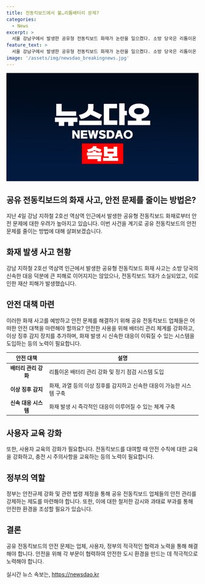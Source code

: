 ```yaml
---
title: 전동킥보드에서 불…리튬배터리 문제?
categories:
  - News
excerpt: >
  서울 강남구에서 발생한 공유형 전동킥보드 화재가 논란을 일으켰다. 소방 당국은 리튬이온 배터리셀에서 발화가 시작된 것으로 분석했으며, 화재로 1대의 킥보드가 소실되었다. 인명 피해는 없었지만, 리튬 배터리 화재가 잇따르고 있는 가운데 화재 원인에 대한 정밀 조사가 계획 중이다. 최근 리튬 배터리로 인한 화재로 인해 사상자가 발생한 사례도 있어 안전 문제에 대한 우려가 제기되고 있다. (150자)
feature_text: >
  서울 강남구에서 발생한 공유형 전동킥보드 화재가 논란을 일으켰다. 소방 당국은 리튬이온 배터리셀에서 발화가 시작된 것으로 분석했으며, 화재로 1대의 킥보드가 소실되었다. 인명 피해는 없었지만, 리튬 배터리 화재가 잇따르고 있는 가운데 화재 원인에 대한 정밀 조사가 계획 중이다. 최근 리튬 배터리로 인한 화재로 인해 사상자가 발생한 사례도 있어 안전 문제에 대한 우려가 제기되고 있다. (150자)
image: '/assets/img/newsdao_breakingnews.jpg'
---
```


<p><img src="/assets/img/newsdao_breakingnews.jpg" alt="ontimetimes 속보" /></p>

<h2 data-ke-size="size26">공유 전동킥보드의 화재 사고, 안전 문제를 줄이는 방법은?</h2>

<p data-ke-size="size16">지난 4일 강남 지하철 2호선 역삼역 인근에서 발생한 공유형 전동킥보드 화재로부터 안전 문제에 대한 우려가 높아지고 있습니다. 이번 사건을 계기로 공유 전동킥보드의 안전 문제를 줄이는 방법에 대해 살펴보겠습니다.</p>

<h2 data-ke-size="size24">화재 발생 사고 현황</h2>

<p data-ke-size="size16">강남 지하철 2호선 역삼역 인근에서 발생한 공유형 전동킥보드 화재 사고는 소방 당국의 신속한 대응 덕분에 큰 피해로 이어지지는 않았으나, 전동킥보드 1대가 소실되었고, 이로 인한 재산 피해가 발생했습니다.</p>

<h2 data-ke-size="size24">안전 대책 마련</h2>

<p data-ke-size="size16">이러한 화재 사고를 예방하고 안전 문제를 해결하기 위해 공유 전동킥보드 업체들은 어떠한 안전 대책을 마련해야 할까요? 안전한 사용을 위해 배터리 관리 체계를 강화하고, 이상 징후 감지 장치를 추가하며, 화재 발생 시 신속한 대응이 이뤄질 수 있는 시스템을 도입하는 등의 노력이 필요합니다.</p>

<table>
<thead>
<tr>
<th>안전 대책</th>
<th>설명</th>
</tr>
</thead>
<tbody>
<tr>
<td style="text-align: center; height: 17px;"><b>배터리 관리 강화</b></td>
<td>리튬이온 배터리 관리 강화 및 정기 점검 시스템 도입</td>
</tr>
<tr>
<td style="text-align: center; height: 17px;"><b>이상 징후 감지</b></td>
<td>화재, 과열 등의 이상 징후를 감지하고 신속한 대응이 가능한 시스템 구축</td>
</tr>
<tr>
<td style="text-align: center; height: 17px;"><b>신속 대응 시스템</b></td>
<td>화재 발생 시 즉각적인 대응이 이루어질 수 있는 체계 구축</td>
</tr>
</tbody>
</table>

<h2 data-ke-size="size24">사용자 교육 강화</h2>

<p data-ke-size="size16">또한, 사용자 교육의 강화가 필요합니다. 전동킥보드를 대여할 때 안전 수칙에 대한 교육을 강화하고, 충전 시 주의사항을 교육하는 등의 노력이 필요합니다.</p>

<h2 data-ke-size="size24">정부의 역할</h2>

<p data-ke-size="size16">정부는 안전규제 강화 및 관련 법령 제정을 통해 공유 전동킥보드 업체들의 안전 관리를 강제하는 제도를 마련해야 합니다. 또한, 이에 대한 철저한 감시와 과태료 부과를 통해 안전한 환경을 조성할 필요가 있습니다.</p>

<h2 data-ke-size="size24">결론</h2>

<p data-ke-size="size16">공유 전동킥보드의 안전 문제는 업체, 사용자, 정부의 적극적인 협력과 노력을 통해 해결해야 합니다. 안전을 위해 각 부문이 협력하여 안전한 도시 환경을 만드는 데 적극적으로 노력해야 합니다.</p>
실시간 뉴스 속보는, <a href="https://newsdao.kr" rel="dofollow">https://newsdao.kr</a>


